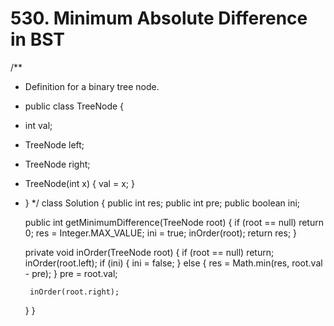 # 530. Minimum Absolute Difference in BST

/\*\*

* Definition for a binary tree node.
* public class TreeNode {
* int val;
* TreeNode left;
* TreeNode right;
* TreeNode\(int x\) { val = x; }
* } \*/ class Solution { public int res; public int pre; public boolean ini;

  public int getMinimumDifference\(TreeNode root\) { if \(root == null\) return 0; res = Integer.MAX\_VALUE; ini = true; inOrder\(root\); return res; }

  private void inOrder\(TreeNode root\) { if \(root == null\) return; inOrder\(root.left\); if \(ini\) { ini = false; } else { res = Math.min\(res, root.val - pre\); } pre = root.val;

  ```text
   inOrder(root.right);
  ```

  } }


